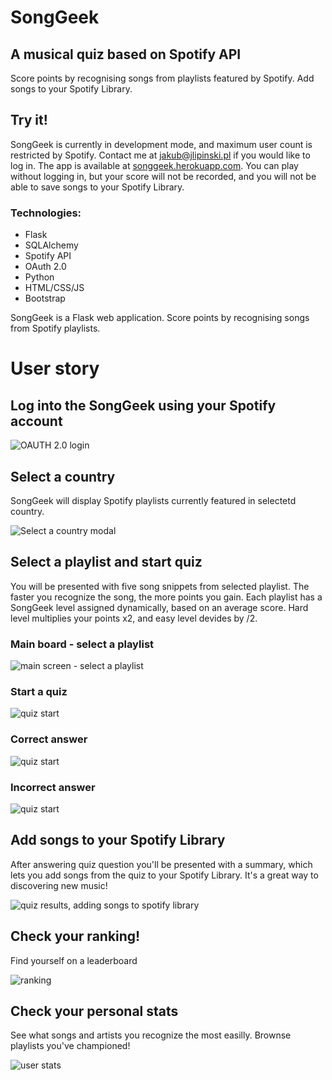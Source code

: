 # SongGeek
## A musical quiz based on Spotify API

Score points by recognising songs from playlists featured by Spotify. Add songs to your Spotify Library.

## Try it!
SongGeek is currently in development mode, and maximum user count is restricted by Spotify. Contact me at jakub@jlipinski.pl if you would like to log in. The app is available at [songgeek.herokuapp.com](https://songgeek.herokuapp.com/). You can play without logging in, but your score will not be recorded, and you will not be able to save songs to your Spotify Library.

### Technologies:
- Flask
- SQLAlchemy
- Spotify API
- OAuth 2.0
- Python
- HTML/CSS/JS
- Bootstrap

SongGeek is a Flask web application. Score points by recognising songs from Spotify playlists. 


# User story

## Log into the SongGeek using your Spotify account

![OAUTH 2.0 login](images/sm/login.jpg)

## Select a country
SongGeek will display Spotify playlists currently featured in selectetd country.

![Select a country modal](images/sm/country.jpg)

## Select a playlist and start quiz
You will be presented with five song snippets from selected playlist. The faster you recognize the song, the more points you gain. Each playlist has a SongGeek level assigned dynamically, based on an average score. Hard level multiplies your points x2, and easy level devides by /2.
### Main board - select a playlist

![main screen - select a playlist](images/sm/mainscreen.jpg)

### Start a quiz

![quiz start](images/sm/quiz1.jpg)

### Correct answer

![quiz start](images/sm/quiz2.jpg)

### Incorrect answer

![quiz start](images/sm/quiz3.jpg)

## Add songs to your Spotify Library
After answering quiz question you'll be presented with a summary, which lets you add songs from the quiz to your Spotify Library. It's a great way to discovering new music!

![quiz results, adding songs to spotify library](images/sm/quiz-results.jpg)

## Check your ranking!
Find yourself on a leaderboard

![ranking](images/sm/ranking.jpg)

## Check your personal stats
See what songs and artists you recognize the most easilly. Brownse playlists you've championed!

![user stats](images/sm/user-stats.jpg)

